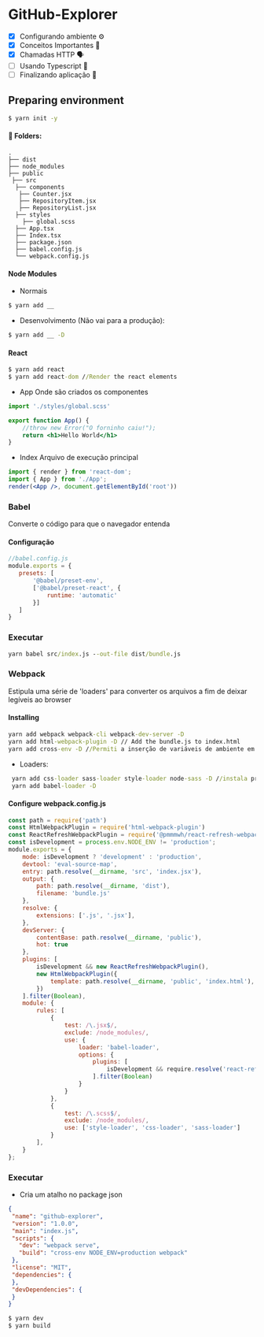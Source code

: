 # GitHub-Explorer

- [x] Configurando ambiente ⚙️
- [x] Conceitos Importantes 📘
- [x] Chamadas HTTP 🗣
- [ ] Usando Typescript 📘
- [ ] Finalizando aplicação 🚚

## Preparing environment
```cmd
$ yarn init -y
```

#### 📂 Folders:   
    .    
    ├── dist             
    ├── node_modules                   
    ├── public                   
     ├── src
      ├── components
       ├── Counter.jsx
       ├── RepositoryItem.jsx
       ├── RepositoryList.jsx              
      ├── styles
        ├── global.scss                 
      ├── App.tsx
      ├── Index.tsx
      ├── package.json
      ├── babel.config.js
      └── webpack.config.js

#### Node Modules
* Normais
 ```cmd
$ yarn add __
```
* Desenvolvimento (Não vai para a produção):
```cmd
$ yarn add __ -D
```

#### React
```cmd
$ yarn add react
$ yarn add react-dom //Render the react elements
```
* App
Onde são criados os componentes

```jsx
import './styles/global.scss'

export function App() {
    //throw new Error("O forninho caiu!");
    return <h1>Hello World</h1>
}
```

* Index
Arquivo de execução principal

```jsx
import { render } from 'react-dom';
import { App } from './App';
render(<App />, document.getElementById('root'))
```

 ### Babel
 Converte o código para que o navegador entenda
 #### Configuração
 ```javascript
 //babel.config.js
 module.exports = {
    presets: [
        '@babel/preset-env',
        ['@babel/preset-react', {
            runtime: 'automatic'
        }]
    ]
 }
 ```
 ### Executar
 ```cmd
 yarn babel src/index.js --out-file dist/bundle.js
 ```
 
### Webpack
Estipula uma série de 'loaders' para converter os arquivos a fim de deixar legíveis ao browser
#### Installing
 ```cmd
 yarn add webpack webpack-cli webpack-dev-server -D
 yarn add html-webpack-plugin -D // Add the bundle.js to index.html
 yarn add cross-env -D //Permiti a inserção de variáveis de ambiente em qualquer sistema operacional
 ```
* Loaders:
```cmd
 yarn add css-loader sass-loader style-loader node-sass -D //instala pré processador de css para inserir novas funcionalidades .scss
 yarn add babel-loader -D
```
#### Configure webpack.config.js
```javascript
const path = require('path')
const HtmlWebpackPlugin = require('html-webpack-plugin')
const ReactRefreshWebpackPlugin = require('@pmmmwh/react-refresh-webpack-plugin');
const isDevelopment = process.env.NODE_ENV != 'production';
module.exports = {
    mode: isDevelopment ? 'development' : 'production',
    devtool: 'eval-source-map',
    entry: path.resolve(__dirname, 'src', 'index.jsx'),
    output: {
        path: path.resolve(__dirname, 'dist'),
        filename: 'bundle.js'
    },
    resolve: {
        extensions: ['.js', '.jsx'],
    },
    devServer: {
        contentBase: path.resolve(__dirname, 'public'),
        hot: true
    },
    plugins: [
        isDevelopment && new ReactRefreshWebpackPlugin(),
        new HtmlWebpackPlugin({
            template: path.resolve(__dirname, 'public', 'index.html'),
        })
    ].filter(Boolean),
    module: {
        rules: [
            {
                test: /\.jsx$/,
                exclude: /node_modules/,
                use: {
                    loader: 'babel-loader',
                    options: {
                        plugins: [
                            isDevelopment && require.resolve('react-refresh/babel'),
                        ].filter(Boolean)
                    }
                }
            },
            {
                test: /\.scss$/,
                exclude: /node_modules/,
                use: ['style-loader', 'css-loader', 'sass-loader']
            }
        ],
    }
};
```
### Executar
 * Cria um atalho no package json
 ```json
 {
  "name": "github-explorer",
  "version": "1.0.0",
  "main": "index.js",
  "scripts": {
    "dev": "webpack serve",
    "build": "cross-env NODE_ENV=production webpack"
  },
  "license": "MIT",
  "dependencies": {
  },
  "devDependencies": {
  }
}
```
 ```cmd
 $ yarn dev 
 $ yarn build
 ```